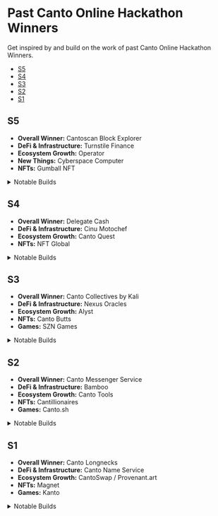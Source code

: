 # Past Canto Online Hackathon Winners

Get inspired by and build on the work of past Canto Online Hackathon Winners.

- [S5](#S5)
- [S4](#S4)
- [S3](#S3)
- [S2](#S2)
- [S1](#S1)

## S5

- **Overall Winner:** Cantoscan Block Explorer
- **DeFi & Infrastructure:** Turnstile Finance
- **Ecosystem Growth:** Operator
- **New Things:** Cyberspace Computer
- **NFTs:** Gumball NFT

<details>
  <summary>Notable Builds</summary>

    - DefiLlama DEX Aggregator
    - Canto Node Automation
    - Warped
    - RedStone Oracles
    - Carto
    - Kamagotchi
    - Cantofornians
    - Canteen Finance
    - Cantopia
    - Unidex
    - Cosmos Cache
    - Pyxis
    - DCA Cash
    - CantoDAO
    - Cypher Skulls
  
</details>

## S4

- **Overall Winner:** Delegate Cash
- **DeFi & Infrastructure:** Cinu Motochef
- **Ecosystem Growth:** Canto Quest
- **NFTs:** NFT Global

<details>
  <summary>Notable Builds</summary>

    - Sanka
    - Leverage Finance
  
</details>

## S3

- **Overall Winner:** Canto Collectives by Kali
- **DeFi & Infrastructure:** Nexus Oracles
- **Ecosystem Growth:** Alyst
- **NFTs:** Canto Butts
- **Games:** SZN Games

<details>
  <summary>Notable Builds</summary>

    - Dappy
    - Canto Splits by Neobase
  
</details>

## S2

- **Overall Winner:** Canto Messenger Service
- **DeFi & Infrastructure:** Bamboo
- **Ecosystem Growth:** Canto Tools
- **NFTs:** Cantillionaires
- **Games:** Canto.sh

<details>
  <summary>Notable Builds</summary>

    - Carbon
  
</details>

## S1

- **Overall Winner:** Canto Longnecks
- **DeFi & Infrastructure:** Canto Name Service
- **Ecosystem Growth:** CantoSwap / Provenant.art
- **NFTs:** Magnet
- **Games:** Kanto

<details>
  <summary>Notable Builds</summary>

    - Prompt
    - TH0TH
    - Y2R Finance
  
</details>